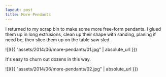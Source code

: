 ```yaml
---
layout: post
title: More Pendants
---
```

I returned to my scrap bin to make some more free-form pendants. I glued them up
in long extrusions, clean up their shape with sanding, planing if need be, then
slice them up on the table saw sled.

![]({{ "assets/2014/06/more-pendants/01.jpg" | absolute_url }})

It's easy to churn out dozens in this way.

![]({{ "assets/2014/06/more-pendants/02.jpg" | absolute_url }})
